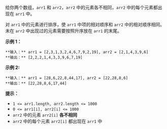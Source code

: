 给你两个数组，`arr1` 和 `arr2`，`arr2` 中的元素各不相同，`arr2` 中的每个元素都出现在 `arr1` 中。

对 `arr1` 中的元素进行排序，使 `arr1` 中项的相对顺序和 `arr2` 中的相对顺序相同。未在 `arr2` 中出现过的元素需要按照升序放在
`arr1` 的末尾。



**示例 1：**

    
    
    **输入：** arr1 = [2,3,1,3,2,4,6,7,9,2,19], arr2 = [2,1,4,3,9,6]
    **输出：** [2,2,2,1,4,3,3,9,6,7,19]
    

**示例  2:**

    
    
    **输入：** arr1 = [28,6,22,8,44,17], arr2 = [22,28,8,6]
    **输出：** [22,28,8,6,17,44]
    



**提示：**

  * `1 <= arr1.length, arr2.length <= 1000`
  * `0 <= arr1[i], arr2[i] <= 1000`
  * `arr2` 中的元素 `arr2[i]`   **各不相同**  
  * `arr2` 中的每个元素 `arr2[i]` 都出现在 `arr1` 中

